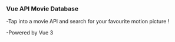 <h3>Vue API Movie Database</h3>

-Tap into a movie API and search for your favourite motion picture ! 

-Powered by Vue 3
